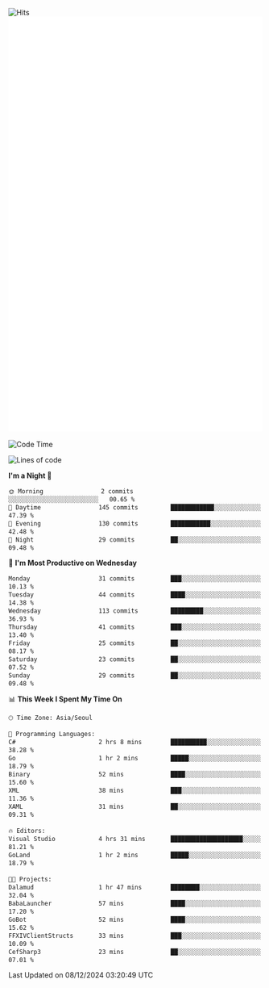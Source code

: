 ![Hits](https://hits.seeyoufarm.com/api/count/incr/badge.svg?url=https%3A%2F%2Fgithub.com%2Fbabaisnyan&count_bg=%2379C83D&title_bg=%23555555&icon=apple.svg&icon_color=%23E7E7E7&title=hits&edge_flat=false)
<br/>
![Metrics](https://github.com/babaisnyan/babaisnyan/blob/main/github-metrics.svg)

<!--START_SECTION:waka-->
![Code Time](http://img.shields.io/badge/Code%20Time-1%2C528%20hrs%2024%20mins-blue)

![Lines of code](https://img.shields.io/badge/From%20Hello%20World%20I%27ve%20Written-924.6%20thousand%20lines%20of%20code-blue)

**I'm a Night 🦉** 

```text
🌞 Morning                2 commits           ░░░░░░░░░░░░░░░░░░░░░░░░░   00.65 % 
🌆 Daytime                145 commits         ████████████░░░░░░░░░░░░░   47.39 % 
🌃 Evening                130 commits         ███████████░░░░░░░░░░░░░░   42.48 % 
🌙 Night                  29 commits          ██░░░░░░░░░░░░░░░░░░░░░░░   09.48 % 
```
📅 **I'm Most Productive on Wednesday** 

```text
Monday                   31 commits          ███░░░░░░░░░░░░░░░░░░░░░░   10.13 % 
Tuesday                  44 commits          ████░░░░░░░░░░░░░░░░░░░░░   14.38 % 
Wednesday                113 commits         █████████░░░░░░░░░░░░░░░░   36.93 % 
Thursday                 41 commits          ███░░░░░░░░░░░░░░░░░░░░░░   13.40 % 
Friday                   25 commits          ██░░░░░░░░░░░░░░░░░░░░░░░   08.17 % 
Saturday                 23 commits          ██░░░░░░░░░░░░░░░░░░░░░░░   07.52 % 
Sunday                   29 commits          ██░░░░░░░░░░░░░░░░░░░░░░░   09.48 % 
```


📊 **This Week I Spent My Time On** 

```text
🕑︎ Time Zone: Asia/Seoul

💬 Programming Languages: 
C#                       2 hrs 8 mins        ██████████░░░░░░░░░░░░░░░   38.28 % 
Go                       1 hr 2 mins         █████░░░░░░░░░░░░░░░░░░░░   18.79 % 
Binary                   52 mins             ████░░░░░░░░░░░░░░░░░░░░░   15.60 % 
XML                      38 mins             ███░░░░░░░░░░░░░░░░░░░░░░   11.36 % 
XAML                     31 mins             ██░░░░░░░░░░░░░░░░░░░░░░░   09.31 % 

🔥 Editors: 
Visual Studio            4 hrs 31 mins       ████████████████████░░░░░   81.21 % 
GoLand                   1 hr 2 mins         █████░░░░░░░░░░░░░░░░░░░░   18.79 % 

🐱‍💻 Projects: 
Dalamud                  1 hr 47 mins        ████████░░░░░░░░░░░░░░░░░   32.04 % 
BabaLauncher             57 mins             ████░░░░░░░░░░░░░░░░░░░░░   17.20 % 
GoBot                    52 mins             ████░░░░░░░░░░░░░░░░░░░░░   15.62 % 
FFXIVClientStructs       33 mins             ███░░░░░░░░░░░░░░░░░░░░░░   10.09 % 
CefSharp3                23 mins             ██░░░░░░░░░░░░░░░░░░░░░░░   07.01 % 
```


 Last Updated on 08/12/2024 03:20:49 UTC
<!--END_SECTION:waka-->
